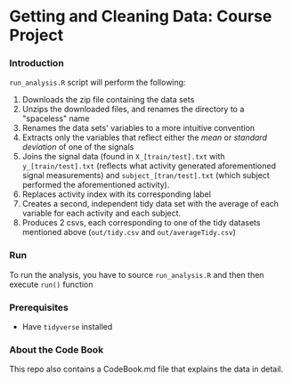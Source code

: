 # Getting and Cleaning Data: Course Project


### Introduction
`run_analysis.R` script will perform the following:

1. Downloads the zip file containing the data sets
2. Unzips the downloaded files, and renames the directory to a "spaceless" name
3. Renames the data sets' variables to a more intuitive convention
4. Extracts only the variables that reflect either the *mean* or 
*standard deviation* of one of the signals
5. Joins the signal data (found in `X_[train/test].txt` with
`y_[train/test].txt` (reflects what activity generated aforementioned 
signal measurements) and `subject_[tran/test].txt` (which subject 
performed the aforementioned activity).
6. Replaces activity index with its corresponding label
7. Creates a second, independent tidy data set with the average of 
each variable for each activity and each subject.
8. Produces 2 csvs, each corresponding to one of the tidy datasets
mentioned above (`out/tidy.csv` and `out/averageTidy.csv`)
        
### Run
To run the analysis, you have to source `run_analysis.R` and then then execute
`run()` function

        
### Prerequisites
* Have `tidyverse` installed



### About the Code Book
This repo also contains a CodeBook.md file that explains the data in detail.
